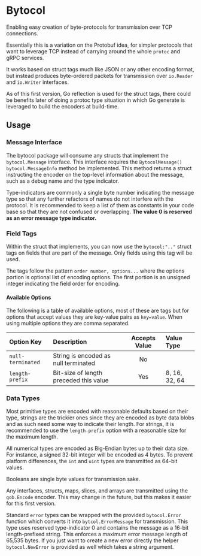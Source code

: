 # Bytocol

Enabling easy creation of byte-protocols for transmission over TCP connections.

Essentially this is a variation on the Protobuf idea, for simpler
protocols that want to leverage TCP instead of carrying around the whole `protoc`
and gRPC services.

It works based on struct tags much like JSON or any other encoding format, but
instead produces byte-ordered packets for transmission over `io.Reader` and
`io.Writer` interfaces.

As of this first version, Go reflection is used for the struct tags, there could
be benefits later of doing a protoc type situation in which Go generate is
leveraged to build the encoders at build-time.

## Usage

### Message Interface

The bytocol package will consume any structs that implement the `bytocol.Message`
interface. This interface requires the `BytocolMessage() bytocol.MessageInfo` method
be implemented. This method returns a struct instructing the encoder on the
top-level information about the message, such as a debug name and the type indicator.

Type-indicators are commonly a single byte number indicating the message type so
that any further refactors of names do not interfere with the protocol. It is
recommended to keep a list of them as constants in your code base so that they
are not confused or overlapping. __The value 0 is reserved as an error message
type indicator.__

### Field Tags

Within the struct that implements, you can now use the `bytocol:".."` struct tags
on fields that are part of the message. Only fields using this tag will be used.

The tags follow the pattern `order number, options...` where the options portion
is optional list of encoding options. The first portion is an unsigned integer
indicating the field order for encoding.

#### Available Options

The following is a table of available options, most of these are tags but for
options that accept values they are key-value pairs as `key=value`. When using
multiple options they are comma separated.

| Option Key | Description | Accepts Value | Value Type |
|:-----------|:------------|:-------------:|:-----------|
| `null-terminated` | String is encoded as null terminated | No |   |
| `length-prefix`   | Bit-size of length preceded this value | Yes | 8, 16, 32, 64 |

### Data Types

Most primitive types are encoded with reasonable defaults based on their type,
strings are the trickier ones since they are encoded as byte data blobs and as
such need some way to indicate their length. For strings, it is recommended to
use the `length-prefix` option with a reasonable size for the maximum length.

All numerical types are encoded as Big-Endian bytes up to their data size. For
instance, a signed 32-bit integer will be encoded as 4 bytes. To prevent platform differences, the `int` and `uint` types are transmitted as 64-bit values.

Booleans are single byte values for transmission sake.

Any interfaces, structs, maps, slices, and arrays are transmitted using the `gob.Encode`
encoder. This may change in the future, but this makes it easier for this first
version.

Standard `error` types can be wrapped with the provided `bytocol.Error` function
which converts it into `bytcol.ErrorMessage` for transmission. This type uses
reserved type-indicator 0 and contains the message as a 16-bit length-prefixed
string. This enforces a maximum error message length of 65,535 bytes. If you
just want to create a new error directly the helper `bytocol.NewError` is
provided as well which takes a string argument.
